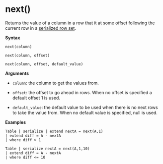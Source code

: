 # next()

Returns the value of a column in a row that it at some offset following the
current row in a [serialized row set](./windowsfunctions.md#serialized-row-set).

**Syntax**

`next(column)`

`next(column, offset)`

`next(column, offset, default_value)`

**Arguments**

* `column`: the column to get the values from.

* `offset`: the offset to go ahead in rows. When no offset is specified a default offset 1 is used.

* `default_value`: the default value to be used when there is no next rows to take the value from. When no default value is specified, null is used.


**Examples**

```
Table | serialize | extend nextA = next(A,1)
| extend diff = A - nextA
| where diff > 1

Table | serialize nextA = next(A,1,10)
| extend diff = A - nextA
| where diff <= 10
```

